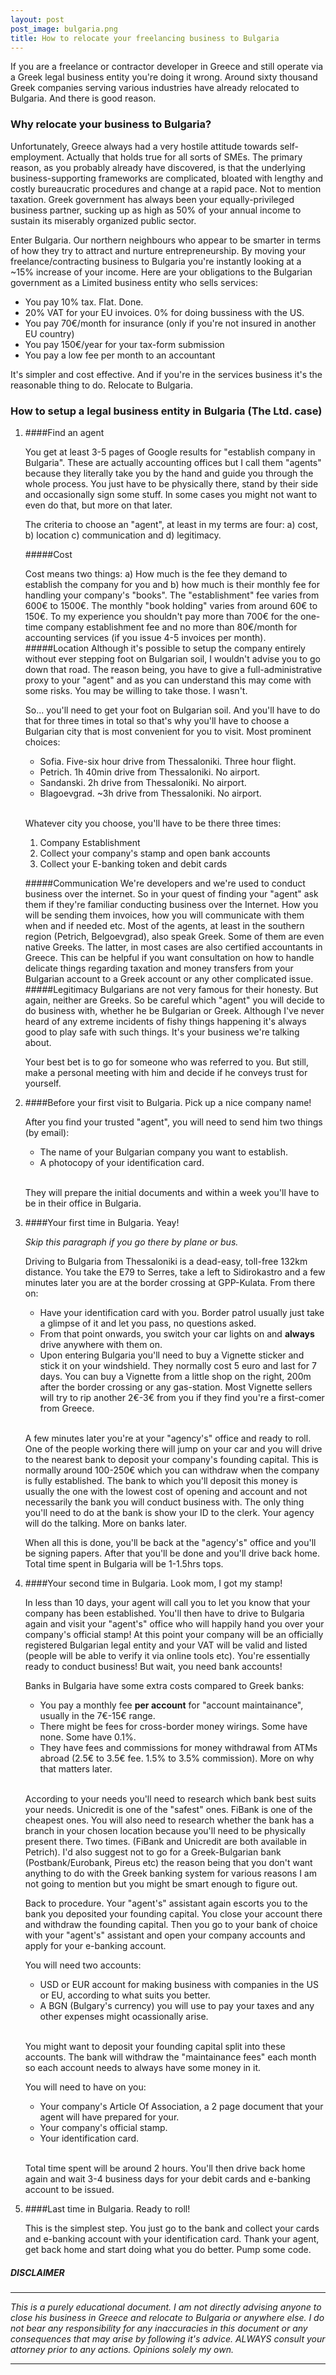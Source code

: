 ```yaml
---
layout: post
post_image: bulgaria.png
title: How to relocate your freelancing business to Bulgaria
---
```

If you are a freelance or contractor developer in Greece and still operate via a Greek legal business entity you're doing it wrong. Around sixty thousand Greek companies serving various industries have already relocated to Bulgaria. And there is good reason.

### Why relocate your business to Bulgaria?
Unfortunately, Greece always had a very hostile attitude towards self-employment. Actually that holds true for all sorts of SMEs. The primary reason, as you probably already have discovered, is that the underlying business-supporting frameworks are complicated, bloated with lengthy and costly bureaucratic procedures and change at a rapid pace. Not to mention taxation. Greek government has always been your equally-privileged business partner, sucking up as high as 50% of your annual income to sustain its miserably organized public sector.

Enter Bulgaria. Our northern neighbours who appear to be smarter in terms of how they try to attract and nurture entrepreneurship. By moving your freelance/contracting business to Bulgaria you're instantly looking at a ~15% increase of your income. Here are your obligations to the Bulgarian government as a Limited business entity who sells services:

- You pay 10% tax. Flat. Done.
- 20% VAT for your EU invoices. 0% for doing bussiness with the US.
- You pay 70€/month for insurance (only if you're not insured in another EU country)
- You pay 150€/year for your tax-form submission
- You pay a low fee per month to an accountant

It's simpler and cost effective. And if you're in the services business it's the reasonable thing to do. Relocate to Bulgaria.

### How to setup a legal business entity in Bulgaria (The Ltd. case)
1. ####Find an agent

    You get at least 3-5 pages of Google results for "establish company in Bulgaria". These are actually accounting offices but I call them "agents" because they literally take you by the hand and guide you through the whole process. You just have to be physically there, stand by their side and occasionally sign some stuff. In some cases you might not want to even do that, but more on that later.

    The criteria to choose an "agent", at least in my terms are four: a) cost, b) location c) communication and d) legitimacy.

   #####Cost

    Cost means two things: a) How much is the fee they demand to establish the company for you and b) how much is their monthly fee for handling your company's "books". The "establishment" fee varies from 600€ to 1500€. The monthly "book holding" varies from around 60€ to 150€. To my experience you shouldn't pay more than 700€ for the one-time company establishment fee and no more than 80€/month for accounting services (if you issue 4-5 invoices per month).
  #####Location
    Although it's possible to setup the company entirely without ever stepping foot on Bulgarian soil, I wouldn't advise you to go down that road. The reason being, you have to give a full-administrative proxy to your "agent" and as you can understand this may come with some risks. You may be willing to take those. I wasn't.

    So... you'll need to get your foot on Bulgarian soil. And you'll have to do that for three times in total so that's why you'll have to choose a Bulgarian city that is most convenient for you to visit. Most prominent choices:

    - Sofia. Five-six hour drive from Thessaloniki. Three hour flight.
    - Petrich. 1h 40min drive from Thessaloniki. No airport.
    - Sandanski. 2h drive from Thessaloniki. No airport.
    - Blagoevgrad. ~3h drive from Thessaloniki. No airport.

    <br>Whatever city you choose, you'll have to be there three times:
     1. Company Establishment
     2. Collect your company's stamp and open bank accounts
     3. Collect your E-banking token and debit cards

   #####Communication
    We're developers and we're used to conduct business over the internet. So in your quest of finding your "agent" ask them if they're familiar conducting business over the Internet. How you will be sending them invoices, how you will communicate with them when and if needed etc. Most of the agents, at least in the southern region (Petrich, Belgoevgrad), also speak Greek. Some of them are even native Greeks. The latter, in most cases are also certified accountants in Greece. This can be helpful if you want consultation on how to handle delicate things regarding taxation and money transfers from your Bulgarian account to a Greek account or any other complicated issue.
#####Legitimacy
    Bulgarians are not very famous for their honesty. But again, neither are Greeks. So be careful which "agent" you will decide to do business with, whether he be Bulgarian or Greek. Although I've never heard of any extreme incidents of fishy things happening it's always good to play safe with such things. It's your business we're talking about.

    Your best bet is to go for someone who was referred to you. But still, make a personal meeting with him and decide if he conveys trust for yourself.

2. ####Before your first visit to Bulgaria. Pick up a nice company name!

    After you find your trusted "agent", you will need to send him two things (by email):
    - The name of your Bulgarian company you want to establish.
    - A photocopy of your identification card.  

    <br>They will prepare the initial documents and within a week you'll have to be in their office in Bulgaria.

3. ####Your first time in Bulgaria. Yeay!

    *Skip this paragraph if you go there by plane or bus.*

    Driving to Bulgaria from Thessaloniki is a dead-easy, toll-free 132km distance. You take the E79 to Serres, take a left to Sidirokastro and a few minutes later you are at the border crossing at GPP-Kulata. From there on:
    - Have your identification card with you. Border patrol usually just take a glimpse of it and let you pass, no questions asked.
    - From that point onwards, you switch your car lights on and **always** drive anywhere with them on.
    - Upon entering Bulgaria you'll need to buy a Vignette sticker and stick it on your windshield. They normally cost 5 euro and last for 7 days. You can buy a Vignette from a little shop on the right, 200m after the border crossing or any gas-station. Most Vignette sellers will try to rip another 2€-3€ from you if they find you're a first-comer from Greece.

    <br>A few minutes later you're at your "agency's" office and ready to roll. One of the people working there will jump on your car and you will drive to the nearest bank to deposit your company's founding capital. This is normally around 100-250€ which you can withdraw when the company is fully established. The bank to which you'll deposit this money is usually the one with the lowest cost of opening and account and not necessarily the bank you will conduct business with. The only thing you'll need to do at the bank is show your ID to the clerk. Your agency will do the talking. More on banks later.

    When all this is done, you'll be back at the "agency's" office and you'll be signing papers. After that you'll be done and you'll drive back home. Total time spent in Bulgaria will be 1-1.5hrs tops.

4. ####Your second time in Bulgaria. Look mom, I got my stamp!

    In less than 10 days, your agent will call you to let you know that your company has been established. You'll then have to drive to Bulgaria again and visit your "agent's" office who will happily hand you over your company's official stamp! At this point your company will be an officially registered Bulgarian legal entity and your VAT will be valid and listed (people will be able to verify it via online tools etc). You're essentially ready to conduct business! But wait, you need bank accounts!

    Banks in Bulgaria have some extra costs compared to Greek banks:
    - You pay a monthly fee **per account** for "account maintainance", usually in the 7€-15€ range.
    - There might be fees for cross-border money wirings. Some have none. Some have 0.1%.
    - They have fees and commissions for money withdrawal from ATMs abroad (2.5€ to 3.5€ fee. 1.5% to 3.5% commission). More on why that matters later.

    <br>According to your needs you'll need to research which bank best suits your needs. Unicredit is one of the "safest" ones. FiBank is one of the cheapest ones. You will also need to research whether the bank has a branch in your chosen location because you'll need to be physically present there. Two times. (FiBank and Unicredit are both available in Petrich). I'd also suggest not to go for a Greek-Bulgarian bank (Postbank/Eurobank, Pireus etc) the reason being that you don't want anything to do with the Greek banking system for various reasons I am not going to mention but you might be smart enough to figure out.

    Back to procedure. Your "agent's" assistant again escorts you to the bank you deposited your founding capital. You close your account there and withdraw the founding capital. Then you go to your bank of choice with your "agent's" assistant and open your company accounts and apply for your e-banking account.

    You will need two accounts:
    - USD or EUR account for making business with companies in the US or EU, according to what suits you better.
    - A BGN (Bulgary's currency) you will use to pay your taxes and any other expenses might ocassionally arise.

    <br>You might want to deposit your founding capital split into these accounts. The bank will withdraw the "maintainance fees"
    each month so each account needs to always have some money in it.

    You will need to have on you:
    - Your company's Article Of Association, a 2 page document that your agent will have prepared for your.
    - Your company's official stamp.
    - Your identification card.

    <br>Total time spent will be around 2 hours. You'll then drive back home again and wait 3-4 business days for your debit cards and e-banking account to be issued.

5. ####Last time in Bulgaria. Ready to roll!

    This is the simplest step. You just go to the bank and collect your cards and e-banking account with your identification card. Thank your agent, get back home and start doing what you do better. Pump some code.

##### **DISCLAIMER**

***
 *This is a purely educational document. I am not directly advising anyone to close his business in Greece and relocate to Bulgaria or anywhere else. I do not bear any responsibility for any inaccuracies in this document or any consequences that may arise by following it's advice. ALWAYS consult your attorney prior to any actions. Opinions solely my own.*
***
